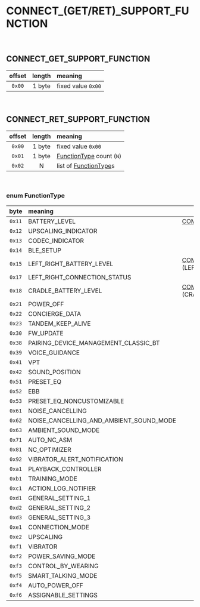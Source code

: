 # CONNECT_(GET/RET)_SUPPORT_FUNCTION

<br/>

## CONNECT_GET_SUPPORT_FUNCTION

| offset | length | meaning            |
|:------:|:------:|:-------------------|
| `0x00` | 1 byte | fixed value `0x00` |

<br/>

## CONNECT_RET_SUPPORT_FUNCTION

| offset | length | meaning                                        |
|:------:|:------:|:-----------------------------------------------|
| `0x00` | 1 byte | fixed value `0x00`                             |
| `0x01` | 1 byte | [FunctionType](#enum-functiontype) count (`N`) |
| `0x02` |   N    | list of [FunctionType](#enum-functiontype)s    |

<br/>

### enum FunctionType

|  byte  | meaning                                 | relevant packet                                                                      |
|:------:|:----------------------------------------|--------------------------------------------------------------------------------------|
| `0x11` | BATTERY_LEVEL                           | [COMMON_XXX_BATTERY_LEVEL](packets/COMMON_XXX_BATTERY_LEVEL.md)                      |
| `0x12` | UPSCALING_INDICATOR                     |                                                                                      |
| `0x13` | CODEC_INDICATOR                         |                                                                                      |
| `0x14` | BLE_SETUP                               |                                                                                      |
| `0x15` | LEFT_RIGHT_BATTERY_LEVEL                | [COMMON_XXX_BATTERY_LEVEL](packets/COMMON_XXX_BATTERY_LEVEL.md) (LEFT_RIGHT_BATTERY) |
| `0x17` | LEFT_RIGHT_CONNECTION_STATUS            |                                                                                      |
| `0x18` | CRADLE_BATTERY_LEVEL                    | [COMMON_XXX_BATTERY_LEVEL](packets/COMMON_XXX_BATTERY_LEVEL.md) (CRADLE_BATTERY)     |
| `0x21` | POWER_OFF                               |                                                                                      |
| `0x22` | CONCIERGE_DATA                          |                                                                                      |
| `0x23` | TANDEM_KEEP_ALIVE                       |                                                                                      |
| `0x30` | FW_UPDATE                               |                                                                                      |
| `0x38` | PAIRING_DEVICE_MANAGEMENT_CLASSIC_BT    |                                                                                      |
| `0x39` | VOICE_GUIDANCE                          |                                                                                      |
| `0x41` | VPT                                     |                                                                                      |
| `0x42` | SOUND_POSITION                          |                                                                                      |
| `0x51` | PRESET_EQ                               |                                                                                      |
| `0x52` | EBB                                     |                                                                                      |
| `0x53` | PRESET_EQ_NONCUSTOMIZABLE               |                                                                                      |
| `0x61` | NOISE_CANCELLING                        |                                                                                      |
| `0x62` | NOISE_CANCELLING_AND_AMBIENT_SOUND_MODE |                                                                                      |
| `0x63` | AMBIENT_SOUND_MODE                      |                                                                                      |
| `0x71` | AUTO_NC_ASM                             |                                                                                      |
| `0x81` | NC_OPTIMIZER                            |                                                                                      |
| `0x92` | VIBRATOR_ALERT_NOTIFICATION             |                                                                                      |
| `0xa1` | PLAYBACK_CONTROLLER                     |                                                                                      |
| `0xb1` | TRAINING_MODE                           |                                                                                      |
| `0xc1` | ACTION_LOG_NOTIFIER                     |                                                                                      |
| `0xd1` | GENERAL_SETTING_1                       |                                                                                      |
| `0xd2` | GENERAL_SETTING_2                       |                                                                                      |
| `0xd3` | GENERAL_SETTING_3                       |                                                                                      |
| `0xe1` | CONNECTION_MODE                         |                                                                                      |
| `0xe2` | UPSCALING                               |                                                                                      |
| `0xf1` | VIBRATOR                                |                                                                                      |
| `0xf2` | POWER_SAVING_MODE                       |                                                                                      |
| `0xf3` | CONTROL_BY_WEARING                      |                                                                                      |
| `0xf5` | SMART_TALKING_MODE                      |                                                                                      |
| `0xf4` | AUTO_POWER_OFF                          |                                                                                      |
| `0xf6` | ASSIGNABLE_SETTINGS                     |                                                                                      |

